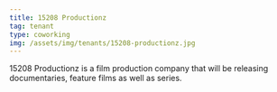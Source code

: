 ```yaml
---
title: 15208 Productionz
tag: tenant
type: coworking
img: /assets/img/tenants/15208-productionz.jpg
---
```

15208 Productionz is a film production company that will be releasing documentaries, feature films as well as series.

